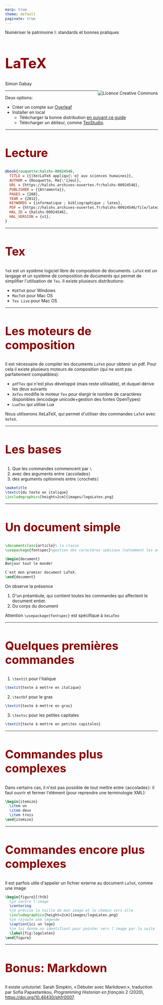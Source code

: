 ```yaml
---
marp: true
theme: default
paginate: true
---
```


<style>
img[alt~="center"] {
  display: block;
  margin: 0 auto;
}
h1 {
  font-size: 46px;
  color: darkred;
}
h2 {
  font-size: 38px;
  color: darkred;
}
</style>

Numériser le patrimoine I: standards et bonnes pratiques

# LaTeX

Simon Gabay

<a rel="license" href="http://creativecommons.org/licenses/by/4.0/"><img alt="Licence Creative Commons" style="border-width:0;float:right;\" src="https://i.creativecommons.org/l/by/4.0/88x31.png" /></a>

---

Deux options:
- Créer un compte sur [Overleaf](https://www.overleaf.com)
- Installer en local
  - Télécharger la bonne distribution [en suivant ce guide](https://www.latex-project.org/get/)
  - Télécharger un déiteur, comme [TexStudio](https://www.texstudio.org).

---
## Lecture

```bibtex
@book{rouquette:halshs-00924546,
  TITLE = {{(Xe)LaTeX appliqu{\'e} aux sciences humaines}},
  AUTHOR = {Rouquette, Ma{\"i}eul},
  URL = {https://halshs.archives-ouvertes.fr/halshs-00924546},
  PUBLISHER = {{Atramenta}},
  PAGES = {268},
  YEAR = {2012},
  KEYWORDS = {informatique ; bibliographique ; latex},
  PDF = {https://halshs.archives-ouvertes.fr/halshs-00924546/file/latex-sciences-humaines.pdf},
  HAL_ID = {halshs-00924546},
  HAL_VERSION = {v1},
}
```

---
## Tex
`TeX` est un système logiciel libre de composition de documents. `LaTeX` est un langage et un système de composition de documents qui permet de simplifier l'utilisation de `Tex`. Il existe plusieurs distributions:
- `MiKTeX` pour Windows
- `MacTeX` pour Mac OS
- `Tex Live` pour Mac OS

---
## Les moteurs de composition

Il est nécessaire de compiler les documents `LaTeX` pour obtenir un pdf. Pour cela il existe plusieurs moteurs de composition (qui ne sont pas parfaitement compatibles):
- `pdfTex` qui n'est plus développé (mais reste utilisable), et duquel dérive les deux suivants
- `XeTex` modifie le moteur `Tex` pour élargir le nombre de caractères disponibles (encodage unicode+gestion des fontes OpenTypes)
- `LuaTex` qui utilise Lua

Nous utiliserons XeLaTeX, qui permet d'utiliser des commandes `LaTeX` avec `XeTeX`.

---
## Les bases

1. Que les commandes commencent par `\`
2. avec des arguments entre `{`accolades`}`
3. des arguments optionnels entre `[`crochets`]`

```latex
\maketitle
\textit{du texte en italique}
\includegraphics[height=2cm]{images/logoLatex.png}
````


---
## Un document simple

```latex
\documentclass{article}% la classe
\usepackage{fontspec}%gestion des caractères spéciaux (notamment les accents)

\begin{document}
Bonjour tout le monde!

C'est mon premier document LaTeX.
\end{document}
```

On observe la présence
1. D'un préambule, qui contient toutes les commandes qui affectent le document entier.
2. Du corps du document

Attention `\usepackage{fontspec}` est spécifique à `XeLaTex`

---
## Quelques premières commandes

1. `\textit` pour l'italique
```latex
\textit{texte à mettre en italique}
```
2. `\textbf` pour le gras
```latex
\textit{texte à mettre en gras}
```
3. `\textsc` pour les petites capitales
```latex
\textit{texte à mettre en petites capitales}
```

---
## Commandes plus complexes

Dans certains cas, il n'est pas possible de tout mettre entre `{`accolades`}`: il faut ouvrir et fermer l'élément (pour reprendre une terminologie XML):
```latex
\begin{itemize}
  \item un
  \item deux
  \item trois
\end{itemize}
```

---
## Commandes encore plus complexes
Il est parfois utile d'appeler un fichier externe au document `LaTeX`, comme une image
```latex
\begin{figure}[!htb]
  %je centre l'image
  \centering
  %je précise la taille de mon image et le chemin vers elle
  \includegraphics[height=2cm]{images/logoLatex.png}
  %je rajoute une légende
  \caption{ici un logo}
  %je lui donne un identifiant pour pointer vers l'image par la suite
  \label{fig:logolatex}
\end{figure}
```

---
## Bonus: Markdown

Il existe untutoriel: Sarah Simpkin, « Débuter avec Markdown », traduction par Sofia Papastamkou, _Programming Historian en français_ 2 (2020), https://doi.org/10.46430/phfr0007.

